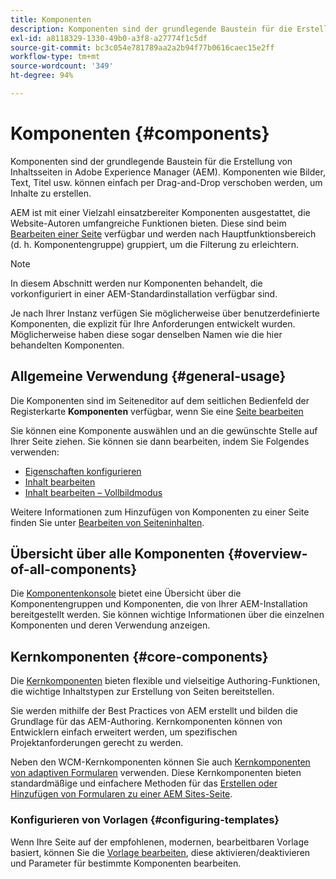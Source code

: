 ```yaml
---
title: Komponenten
description: Komponenten sind der grundlegende Baustein für die Erstellung von Inhaltsseiten in AEM.
exl-id: a8118329-1330-49b0-a3f8-a27774f1c5df
source-git-commit: bc3c054e781789aa2a2b94f77b0616caec15e2ff
workflow-type: tm+mt
source-wordcount: '349'
ht-degree: 94%

---
```


# Komponenten {#components}

Komponenten sind der grundlegende Baustein für die Erstellung von Inhaltsseiten in Adobe Experience Manager (AEM). Komponenten wie Bilder, Text, Titel usw. können einfach per Drag-and-Drop verschoben werden, um Inhalte zu erstellen.

AEM ist mit einer Vielzahl einsatzbereiter Komponenten ausgestattet, die Website-Autoren umfangreiche Funktionen bieten. Diese sind beim [Bearbeiten einer Seite](/help/sites-cloud/authoring/fundamentals/editing-content.md) verfügbar und werden nach Hauptfunktionsbereich (d. h. Komponentengruppe) gruppiert, um die Filterung zu erleichtern.

>[!NOTE]
>
>In diesem Abschnitt werden nur Komponenten behandelt, die vorkonfiguriert in einer AEM-Standardinstallation verfügbar sind.
>
>Je nach Ihrer Instanz verfügen Sie möglicherweise über benutzerdefinierte Komponenten, die explizit für Ihre Anforderungen entwickelt wurden. Möglicherweise haben diese sogar denselben Namen wie die hier behandelten Komponenten.

## Allgemeine Verwendung {#general-usage}

Die Komponenten sind im Seiteneditor auf dem seitlichen Bedienfeld der Registerkarte **Komponenten** verfügbar, wenn Sie eine [Seite bearbeiten](/help/sites-cloud/authoring/fundamentals/editing-content.md)

Sie können eine Komponente auswählen und an die gewünschte Stelle auf Ihrer Seite ziehen. Sie können sie dann bearbeiten, indem Sie Folgendes verwenden:

* [Eigenschaften konfigurieren](/help/sites-cloud/authoring/fundamentals/page-properties.md)
* [Inhalt bearbeiten](/help/sites-cloud/authoring/fundamentals/editing-content.md)
* [Inhalt bearbeiten – Vollbildmodus](/help/sites-cloud/authoring/fundamentals/editing-content.md#edit-content-full-screen-mode)

Weitere Informationen zum Hinzufügen von Komponenten zu einer Seite finden Sie unter [Bearbeiten von Seiteninhalten](/help/sites-cloud/authoring/fundamentals/editing-content.md).

## Übersicht über alle Komponenten {#overview-of-all-components}

Die [Komponentenkonsole](/help/sites-cloud/authoring/features/components-console.md) bietet eine Übersicht über die Komponentengruppen und Komponenten, die von Ihrer AEM-Installation bereitgestellt werden. Sie können wichtige Informationen über die einzelnen Komponenten und deren Verwendung anzeigen.

## Kernkomponenten {#core-components}

Die [Kernkomponenten](https://experienceleague.adobe.com/docs/experience-manager-core-components/using/introduction.html?lang=de) bieten flexible und vielseitige Authoring-Funktionen, die wichtige Inhaltstypen zur Erstellung von Seiten bereitstellen.

Sie werden mithilfe der Best Practices von AEM erstellt und bilden die Grundlage für das AEM-Authoring. Kernkomponenten können von Entwicklern einfach erweitert werden, um spezifischen Projektanforderungen gerecht zu werden.

Neben den WCM-Kernkomponenten können Sie auch [Kernkomponenten von adaptiven Formularen](https://experienceleague.adobe.com/docs/experience-manager-core-components/using/adaptive-forms/introduction.html?lang=de#features) verwenden. Diese Kernkomponenten bieten standardmäßige und einfachere Methoden für das [Erstellen oder Hinzufügen von Formularen zu einer AEM Sites-Seite](/help/forms/create-or-add-an-adaptive-form-to-aem-sites-page.md).

### Konfigurieren von Vorlagen {#configuring-templates}

Wenn Ihre Seite auf der empfohlenen, modernen, bearbeitbaren Vorlage basiert, können Sie die [Vorlage bearbeiten](/help/sites-cloud/authoring/features/templates.md), diese aktivieren/deaktivieren und Parameter für bestimmte Komponenten bearbeiten.
